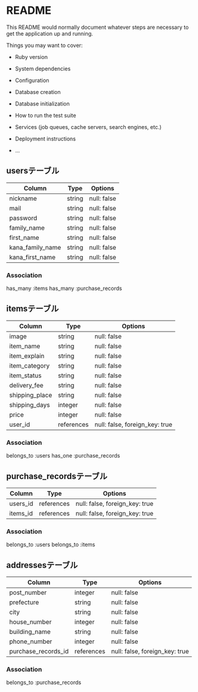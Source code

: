 # README

This README would normally document whatever steps are necessary to get the
application up and running.

Things you may want to cover:

* Ruby version

* System dependencies

* Configuration

* Database creation

* Database initialization

* How to run the test suite

* Services (job queues, cache servers, search engines, etc.)

* Deployment instructions

* ...

## usersテーブル

| Column         |Type  |Options     |
|----------------|------|------------|
|nickname        |string|null: false |
|mail            |string|null: false |
|password        |string|null: false |
|family_name     |string|null: false |
|first_name      |string|null: false |
|kana_family_name|string|null: false |
|kana_first_name |string|null: false | 


### Association
has_many :items
has_many :purchase_records


## itemsテーブル

| Column         |Type      |Options                        |
|----------------|----------|-------------------------------|
|image           |string    |null: false                    |
|item_name       |string    |null: false                    |
|item_explain    |string    |null: false                    |
|item_category   |string    |null: false                    |
|item_status     |string    |null: false                    |
|delivery_fee    |string    |null: false                    |
|shipping_place  |string    |null: false                    |
|shipping_days   |integer   |null: false                    |
|price           |integer   |null: false                    |
|user_id         |references|null: false, foreign_key: true |


### Association
belongs_to :users
has_one :purchase_records


## purchase_recordsテーブル

| Column   |Type      |Options                        |
|----------|----------|-------------------------------|
|users_id  |references|null: false, foreign_key: true |
|items_id  |references|null: false, foreign_key: true |


### Association
belongs_to :users
belongs_to :items


## addressesテーブル

| Column            |Type      |Options                        |
|-------------------|----------|-------------------------------|
|post_number        |integer   |null: false                    |
|prefecture         |string    |null: false                    |
|city               |string    |null: false                    |
|house_number       |integer   |null: false                    |
|building_name       |string    |null: false                    |
|phone_number       |integer   |null: false                    |
|purchase_records_id|references|null: false, foreign_key: true |


### Association
belongs_to :purchase_records